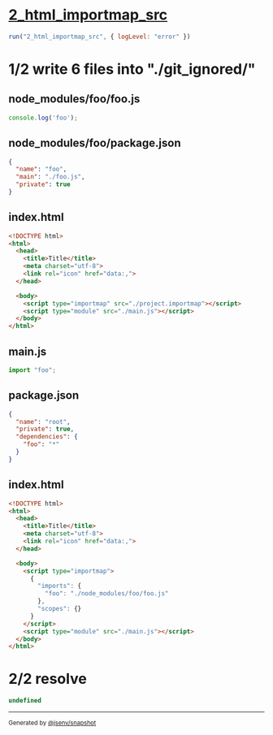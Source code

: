 # [2_html_importmap_src](../../write_inside_html.test.mjs#L24)

```js
run("2_html_importmap_src", { logLevel: "error" })
```

# 1/2 write 6 files into "./git_ignored/"

## node_modules/foo/foo.js
```js
console.log('foo');
```

## node_modules/foo/package.json
```json
{
  "name": "foo",
  "main": "./foo.js",
  "private": true
}
```

## index.html
```html
<!DOCTYPE html>
<html>
  <head>
    <title>Title</title>
    <meta charset="utf-8">
    <link rel="icon" href="data:,">
  </head>

  <body>
    <script type="importmap" src="./project.importmap"></script>
    <script type="module" src="./main.js"></script>
  </body>
</html>
```

## main.js
```js
import "foo";

```

## package.json
```json
{
  "name": "root",
  "private": true,
  "dependencies": {
    "foo": "*"
  }
}
```

## index.html
```html
<!DOCTYPE html>
<html>
  <head>
    <title>Title</title>
    <meta charset="utf-8">
    <link rel="icon" href="data:,">
  </head>

  <body>
    <script type="importmap">
      {
        "imports": {
          "foo": "./node_modules/foo/foo.js"
        },
        "scopes": {}
      }
    </script>
    <script type="module" src="./main.js"></script>
  </body>
</html>
```

# 2/2 resolve

```js
undefined
```

---

<sub>
  Generated by <a href="https://github.com/jsenv/core/tree/main/packages/tooling/snapshot">@jsenv/snapshot</a>
</sub>
